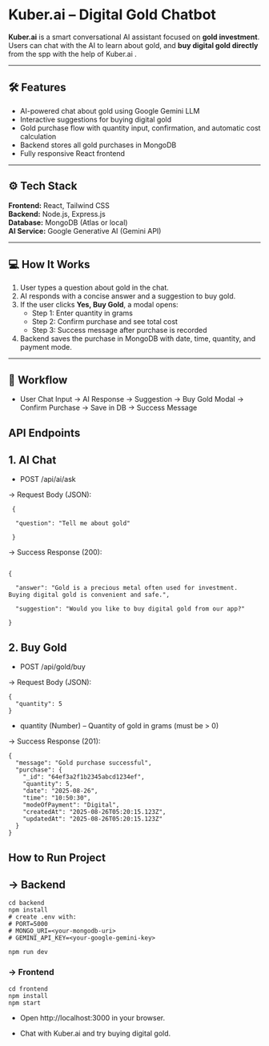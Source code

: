 # Kuber.ai – Digital Gold Chatbot

**Kuber.ai** is a smart conversational AI assistant focused on **gold investment**. Users can chat with the AI to learn about gold, and **buy digital gold directly** from the spp with the help of Kuber.ai .

---

## 🛠 Features

- AI-powered chat about gold using Google Gemini LLM  
- Interactive suggestions for buying digital gold  
- Gold purchase flow with quantity input, confirmation, and automatic cost calculation  
- Backend stores all gold purchases in MongoDB  
- Fully responsive React frontend

---

## ⚙️ Tech Stack

**Frontend:** React, Tailwind CSS  
**Backend:** Node.js, Express.js  
**Database:** MongoDB (Atlas or local)  
**AI Service:** Google Generative AI (Gemini API)  

---

## 💻 How It Works

1. User types a question about gold in the chat.  
2. AI responds with a concise answer and a suggestion to buy gold.  
3. If the user clicks **Yes, Buy Gold**, a modal opens:  
   - Step 1: Enter quantity in grams  
   - Step 2: Confirm purchase and see total cost  
   - Step 3: Success message after purchase is recorded  
4. Backend saves the purchase in MongoDB with date, time, quantity, and payment mode.

---

## 🔄 Workflow

- User Chat Input → AI Response → Suggestion → Buy Gold Modal → Confirm Purchase → Save in DB → Success Message

## API Endpoints

## 1. AI Chat
- POST /api/ai/ask

-> Request Body (JSON):
````
 {

  "question": "Tell me about gold"

 }
````
-> Success Response (200):
````

{

  "answer": "Gold is a precious metal often used for investment. Buying digital gold is convenient and safe.",
  
  "suggestion": "Would you like to buy digital gold from our app?"

}
````

## 2. Buy Gold
- POST /api/gold/buy

-> Request Body (JSON):
````
{
  "quantity": 5
}
````
- quantity (Number) – Quantity of gold in grams (must be > 0)

-> Success Response (201):
````
{
  "message": "Gold purchase successful",
  "purchase": {
    "_id": "64ef3a2f1b2345abcd1234ef",
    "quantity": 5,
    "date": "2025-08-26",
    "time": "10:50:30",
    "modeOfPayment": "Digital",
    "createdAt": "2025-08-26T05:20:15.123Z",
    "updatedAt": "2025-08-26T05:20:15.123Z"
  }
}
````

## How to Run Project

## -> Backend
````
cd backend
npm install
# create .env with:
# PORT=5000
# MONGO_URI=<your-mongodb-uri>
# GEMINI_API_KEY=<your-google-gemini-key>

npm run dev
````
### -> Frontend
````
cd frontend
npm install
npm start
````
- Open http://localhost:3000 in your browser.

- Chat with Kuber.ai and try buying digital gold.


